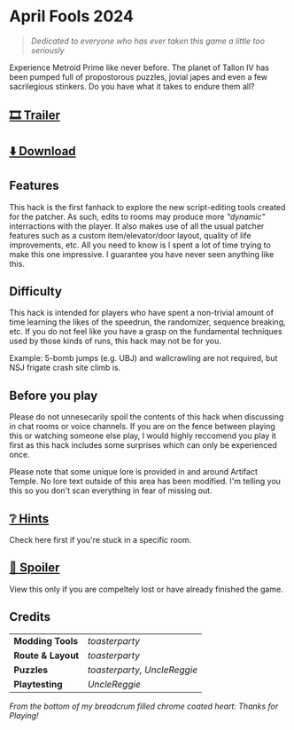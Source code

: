 # April Fools 2024

> *Dedicated to everyone who has ever taken this game a little too seriously*

Experience Metroid Prime like never before. The planet of Tallon IV has been pumped full of propostorous puzzles, jovial japes and even a few sacrilegious stinkers. Do you have what it takes to endure them all?

## [🎞️ Trailer](http://example.com)

## [⬇️ Download](http://example.com)

## Features

This hack is the first fanhack to explore the new script-editing tools created for the patcher. As such, edits to rooms may produce more *"dynamic"* interractions with the player. It also makes use of all the usual patcher features such as a custom item/elevator/door layout, quality of life improvements, etc. All you need to know is I spent a lot of time trying to make this one impressive. I guarantee you have never seen anything like this.

## Difficulty

This hack is intended for players who have spent a non-trivial amount of time learning the likes of the speedrun, the randomizer, sequence breaking, etc. If you do not feel like you have a grasp on the fundamental techniques used by those kinds of runs, this hack may not be for you.

Example: 5-bomb jumps (e.g. UBJ) and wallcrawling are not required, but NSJ frigate crash site climb is.

## Before you play

Please do not unnesecarily spoil the contents of this hack when discussing in chat rooms or voice channels. If you are on the fence between playing this or watching someone else play, I would highly reccomend you play it first as this hack includes some surprises which can only be experienced once.

Please note that some unique lore is provided in and around Artifact Temple. No lore text outside of this area has been modified. I'm telling you this so you don't scan everything in fear of missing out.

## [❔ Hints](./hints.md)

Check here first if you're stuck in a specific room.

## [🙈 Spoiler](./spoiler.md)

View this only if you are compeltely lost or have already finished the game.

## Credits
|  |  |
-------|------------------
| **Modding Tools** | *toasterparty* |
| **Route & Layout** | *toasterparty* |
| **Puzzles** | *toasterparty, UncleReggie* |
| **Playtesting** | *UncleReggie* |

*From the bottom of my breadcrum filled chrome coated heart: Thanks for Playing!*
